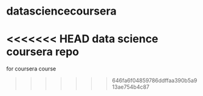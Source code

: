 datasciencecoursera
===================

<<<<<<< HEAD
data science coursera repo
=======
for coursera course
>>>>>>> 646fa6f04859786ddffaa390b5a913ae754b4c87
